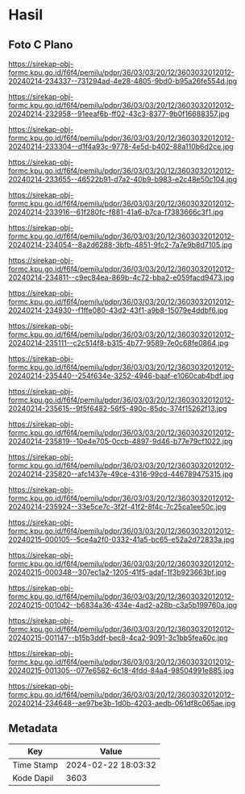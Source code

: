 # Hasil

## Foto C Plano

https://sirekap-obj-formc.kpu.go.id/f6f4/pemilu/pdpr/36/03/03/20/12/3603032012012-20240214-234337--731294ad-4e28-4805-9bd0-b95a26fe554d.jpg

https://sirekap-obj-formc.kpu.go.id/f6f4/pemilu/pdpr/36/03/03/20/12/3603032012012-20240214-232958--91eeaf6b-ff02-43c3-8377-9b0f16688357.jpg

https://sirekap-obj-formc.kpu.go.id/f6f4/pemilu/pdpr/36/03/03/20/12/3603032012012-20240214-233304--d1f4a93c-9778-4e5d-b402-88a110b6d2ce.jpg

https://sirekap-obj-formc.kpu.go.id/f6f4/pemilu/pdpr/36/03/03/20/12/3603032012012-20240214-233655--46522b91-d7a2-40b9-b983-e2c48e50c104.jpg

https://sirekap-obj-formc.kpu.go.id/f6f4/pemilu/pdpr/36/03/03/20/12/3603032012012-20240214-233916--61f280fc-f881-41a6-b7ca-f7383666c3f1.jpg

https://sirekap-obj-formc.kpu.go.id/f6f4/pemilu/pdpr/36/03/03/20/12/3603032012012-20240214-234054--8a2d6288-3bfb-4851-9fc2-7a7e9b8d7105.jpg

https://sirekap-obj-formc.kpu.go.id/f6f4/pemilu/pdpr/36/03/03/20/12/3603032012012-20240214-234811--c9ec84ea-869b-4c72-bba2-e059facd9473.jpg

https://sirekap-obj-formc.kpu.go.id/f6f4/pemilu/pdpr/36/03/03/20/12/3603032012012-20240214-234930--f1ffe080-43d2-43f1-a9b8-15079e4ddbf6.jpg

https://sirekap-obj-formc.kpu.go.id/f6f4/pemilu/pdpr/36/03/03/20/12/3603032012012-20240214-235111--c2c514f8-b315-4b77-9589-7e0c68fe0864.jpg

https://sirekap-obj-formc.kpu.go.id/f6f4/pemilu/pdpr/36/03/03/20/12/3603032012012-20240214-235440--254f634e-3252-4946-baaf-e1060cab4bdf.jpg

https://sirekap-obj-formc.kpu.go.id/f6f4/pemilu/pdpr/36/03/03/20/12/3603032012012-20240214-235615--9f5f6482-56f5-490c-85dc-374f15262f13.jpg

https://sirekap-obj-formc.kpu.go.id/f6f4/pemilu/pdpr/36/03/03/20/12/3603032012012-20240214-235819--10e4e705-0ccb-4897-9d46-b77e79cf1022.jpg

https://sirekap-obj-formc.kpu.go.id/f6f4/pemilu/pdpr/36/03/03/20/12/3603032012012-20240214-235820--afc1437e-49ce-4316-99cd-446789475315.jpg

https://sirekap-obj-formc.kpu.go.id/f6f4/pemilu/pdpr/36/03/03/20/12/3603032012012-20240214-235924--33e5ce7c-3f2f-41f2-8f4c-7c25ca1ee50c.jpg

https://sirekap-obj-formc.kpu.go.id/f6f4/pemilu/pdpr/36/03/03/20/12/3603032012012-20240215-000105--5ce4a2f0-0332-41a5-bc65-e52a2d72833a.jpg

https://sirekap-obj-formc.kpu.go.id/f6f4/pemilu/pdpr/36/03/03/20/12/3603032012012-20240215-000348--307ec1a2-1205-41f5-adaf-1f3b923663bf.jpg

https://sirekap-obj-formc.kpu.go.id/f6f4/pemilu/pdpr/36/03/03/20/12/3603032012012-20240215-001042--b6834a36-434e-4ad2-a28b-c3a5b199760a.jpg

https://sirekap-obj-formc.kpu.go.id/f6f4/pemilu/pdpr/36/03/03/20/12/3603032012012-20240215-001147--b15b3ddf-bec8-4ca2-9091-3c1bb5fea60c.jpg

https://sirekap-obj-formc.kpu.go.id/f6f4/pemilu/pdpr/36/03/03/20/12/3603032012012-20240215-001305--077e6582-6c18-4fdd-84a4-98504991e885.jpg

https://sirekap-obj-formc.kpu.go.id/f6f4/pemilu/pdpr/36/03/03/20/12/3603032012012-20240214-234648--ae97be3b-1d0b-4203-aedb-061df8c065ae.jpg


## Metadata

| Key        | Value               |
| ---------- | ------------------- |
| Time Stamp | 2024-02-22 18:03:32 |
| Kode Dapil | 3603                |



